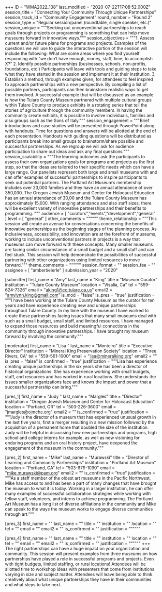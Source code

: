 +++
ID = "WMA2022_138"
last_modified = "2020-07-22T17:08:52.000Z"
session_title = "Connecting Your Community Through Unique Partnerships"
session_track_id = "Community Engagement"
round_number = "Round 2"
session_type = "Regular session/panel (roundtable, single speaker, etc.)"
session_unique = """Seeking out unconventional partnerships to reach goals through projects or programming is something that can help move museums forward in innovative ways."""
session_objectives = """1.     Assess current and/or future plans for programs and projects. Examples of the questions we will use to guide the interactive portion of the session will include the following: What are some areas where you find yourself responding with “we don’t have enough, money, staff, time, to accomplish X?” 2.     Identify possible partnerships (businesses, schools, non-profits, foundations, etc.) Participants will leave with tools and guiding steps to take what they have started in the session and implement it at their institution. 3.    Establish a method, through examples given, for attendees to feel inspired to approach partnerships with a new perspective. By compiling a list of possible partners, participants can then brainstorm realistic ways to get them involved. A successful example that will be discussed as an example is how the Tulare County Museum partnered with multiple cultural groups within Tulare County to produce exhibits in a rotating series that tell the stories of agriculture through the community members. In having the community create exhibits, it is possible to involve individuals, families and also groups such as the Sons of Italy."""
session_engagement = """Brief introductions and case studies will be presented through PowerPoint along with handouts. Time for questions and answers will be allotted at the end of each presentation. Handouts with guiding questions will be distributed as participants break into small groups to brainstorm/share possible and successful partnerships. As we regroup we will ask for audience participation to share out ideas and ask any final questions."""
session_scalability = """The learning outcomes ask the participants to assess their own organizations goals for programs and projects as the first step, so that the ideas are tailored to their specific needs which can have a large range. Our panelists represent both large and small museums with and can offer examples of successful partnerships to inspire participants to seek out potential partners. The Portland Art Museum’s membership includes over 23,000 families and they have an annual attendance of over 350,000. The Oregon Jewish Museum and Center for Holocaust Education has an annual attendance of 30,00 and the Tulare County Museum has approximately 15,000. With ranging attendance and also staff sizes, there will be excellent variety of innovative partnerships and their benefits to programming.
"""
audience = [ "curators","events","development","general" ]
level = [ "general" ]
other_comments = """"""
theme_relationship = """This session will create an avenue for conversations concerning the benefits of innovative partnerships as the beginning stages of the planning process. As inclusiveness, accessibility, and innovation are at the forefront of museums, working to include unconventional partners in projects is a way that museums can move forward with these concepts. Many smaller museums are facing similar circumstance of a small budget and a small staff and can feel stuck. This session will help demonstrate the possibilities of successful partnering with other organizations using limited resources to move forward."""
theme_comments = """"""
session_format = ""
session_fee = ""
assignee = [ "amberbeierle" ]
submission_year = "2020"

[submitter]
first_name = "Amy"
last_name = "King"
title = "Museum Curator"
institution = "Tulare County Museum"
location = "Visalia, Ca"
tel = "559-624-7326"
email = "aking1@co.tulare.ca.us"
email2 = "amylynn.king@gmail.com"
is_mod = "false"
is_pres = "true"
justification = """I have been working at the Tulare County Museum as the curator for ten years and have experience creating new and unique partnerships throughout Tulare County. In my time with the museum I have worked to create these partnerships facing issues that many small museums deal with such as a small budget, small staff, and limited resources. I have managed to expand those resources and build meaningful connections in the community through innovative partnerships. I have brought my museum forward by involving the community."""

[moderator]
first_name = "Lisa "
last_name = "Monteiro"
title = "Executive Director"
institution = "Mineral King Preservation Society"
location = "Three Rivers, CA"
tel = "559-561-1000"
email = "lisa@mineralking.org"
email2 = ""
is_pres = "false"
is_confirmed = "true"
justification = """Lisa has experience creating unique partnerships in the six years she has been a director of historical organizations. She has experience working with small budgets, staff, and resources and has worked in rural locations. She understands the issues smaller organizations face and knows the impact and power that a successful partnership can bring."""

[pres_1]
first_name = "Judy "
last_name = "Margles"
title = "Director"
institution = "Oregon Jewish Museum and Center for Holocaust Education"
location = "Portland, OR"
tel = "503-226-3600"
email = "jmargles@ojmche.org"
email2 = ""
is_confirmed = "true"
justification = """Judy is the director of a museum that has experienced unusual growth in the last five years, first a merger resulting in a new mission followed by the acquisition of a permanent home that doubled the size of the institution. Judy will be helpful in discussing how new partnerships and programs, high school and college interns for example, as well as new visioning for enduring programs and an oral history project, have deepened the engagement of the museum in the community."""

[pres_2]
first_name = "Mike"
last_name = "Murawski"
title = "Director of Learning and Community Partnerships"
institution = "Portland Art Museum"
location = "Portland, CA"
tel = "503-679-1090"
email = "mike.murawski@pam.org"
email2 = ""
is_confirmed = "true"
justification = """As a staff member of the oldest art museums in the Pacific Northwest, Mike has access to and has been a part of many changes that have brought the museum to what it is today. Working in a larger institution, he can offer many examples of successful collaboration strategies while working with fellow staff, volunteers, and interns to achieve programming. The Portland Art Museum has a long list of diverse affiliations in the community and Mike can speak to the ways the museum works to engage diverse communities through art."""

[pres_3]
first_name = ""
last_name = ""
title = ""
institution = ""
location = ""
tel = ""
email = ""
email2 = ""
is_confirmed = ""
justification = """"""

[pres_4]
first_name = ""
last_name = ""
title = ""
institution = ""
location = ""
tel = ""
email = ""
email2 = ""
is_confirmed = ""
justification = """"""
+++
The right partnerships can have a huge impact on your organization and community. This session will present examples from three museums on how partnerships have played a role in successful programs and projects. Even with tight budgets, limited staffing, or rural locations! Attendees will be allotted time to workshop ideas with presenters that come from institutions varying in size and subject matter. Attendees will leave being able to think creatively about what unique partnerships they have in their communities and what steps to take next.
